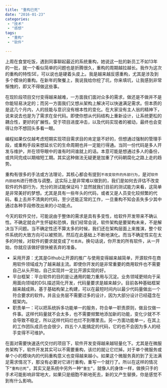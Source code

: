 ```yaml
---
title: "重构已死"
date: "2016-01-23"
categories:
 - "技术"
 - "感想"
tags:
 - "重构"
 - "软件"

---
```


上周在食堂吃饭，遇到同事聊起最近的系统重构，她说这一批的新员工不如13年的一批，就一个看似简单的问题也是折腾很久，重构的周期越拉越长。我作为这次的重构的特性SE，可以说也是硬着头皮上。我是越来越反感重构，尤其是涉及到多个模块的重构。在新年的聚餐上，我说我给你挖了坑，你来填坑，让我感到非常惭愧的，即又不得做这些事。

在现阶段项目交付变得越来越难，一方面我们面对众多的需求，做还是不做并不是你能轻易决定的；而另一方面我们又想从架构上解决可以快速满足需求。但本质的是这几个月内，人的技能与意识没有根本性的变化。在大家没有主人翁的精神下，说来说去也是为了需求在垒代码。即使你想从代码结构上重新设计，让系统更松的耦合性，更好的扩展性。受于项目进度冲击，以及代码实现者的被动，最终也会变得让你不想回头多看一眼。

编程如果仅仅越考虑短期实现项目需求目的肯定是不好的，但想通过强制的管理手段，或重构手段来想延长它的生命周期也并一定能行得通。当同一份代码是多人开发与维护，并在领导眼中的谁有时间谁就上的话。本意可能是想通过多人的备份，或共同完成以期缩短工期。其实这种做法无疑更是加重了代码朝腐化之路上走的趋势。

重构有很多的手法或方法理论，其核心都会有提到`不改变软件的外部行为`，是对`软件内部结构`进行修改与调整。这实际上是非常难以做到的，我们是如何去评估不改变软件的外部行为，充分的测试能保证吗？显然就我们目前的测试能力来看，这简单是非常美好的梦想。尤其是具有一些年头的代码，或者又是人员变化较频繁的代码，看上去并不清爽的代码，至少还能正常的工作，一旦重构不知会丢失多少其中通过各种手段修改出来的小功能点。

今天的软件交付，可能说由于整体的需求是具有多变性，给软件开发带来不确认性。不确定就会产生怀疑和恐惧，我们经常会说，软件架构是要架构未来，不是解决当下问题。当不确定性还不算太多的时候，我们还在架构层面上来推演，整个软件系统的大致方向可以被预测，然后在此基础上不断地演化。而当不确定性实在太多的时候，对软件的要求就变成了`可丢弃`。换句话说，你开发的所有软件，从一开始，你就应该做好很快被丢弃的准备。

 * 采用开源：尤其是Github让开源的推广与使用变得越来越简单，开源软件在商用软件领域成为了越来越主流。即使你开发的是非常重要的商用软件也不需要自己从头开始，自己实现并一定比开源实现的好。
 * 平台框架：平台软件的目的是让通用的能力重用与沉淀。业务领域更倾向于采用面向领域的DSL描述简化开发，代码量要求是越来越少。目前各种基础框架越来越成熟，基于基础构架上构建，可以在最短时间内以最少代码量做出一个符合要求的软件。并且业务层不需要过多的设计，因为大部分设计已经蕴含在框架内。
 * 职责单一：可以把系统拆多功能单一的服务，符合单一职责原则，做且仅做一件事。这样代码量就不会太多，也不需要频繁地添加新的功能，变化少就不不会导致不稳定，所以这样代码烂也烂不到哪里去。另一方面功能单一，在其上的工作团队成员也会很少，四五个人能搞定的代码，它的也不会因为多人的经手变得不可维护。
 
在面对需要快速迭代交付的项目下，软件开发变得越来越轻量化下。尤其是在微服务架构下，软件开发其实可以不需要重构，该烂的就让它烂掉。对于单个微服务或单个小的模块内的代码重构意义也变得越来越小。如果这个微服务真的到了无法满足需求情况下，那没有必要对它进行重构，重写一个就行了。所以在这样的情况下`“重构已死”`，其实又是系统中另外一种`“重生”`，就像人的身体一样，做换只手的手术可能影响非常地大，如果只是细胞不断地死去，新的又产生替换，你是感觉不到有什么影响。


